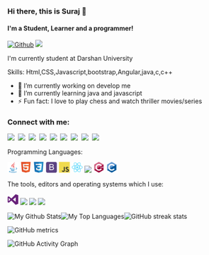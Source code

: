 ### Hi there, this is Suraj 👋

#### I'm a Student, Learner and a programmer!


[![Github](https://img.shields.io/github/followers/surajkushvaha?label=Follow&style=social)](https://github.com/surajkushvaha)
![](https://visitor-badge.laobi.icu/badge?page_id=surajkushvaha.surajkushvaha)


I'm currently student at Darshan University


Skills: Html,CSS,Javascript,bootstrap,Angular,java,c,c++

- 🔭 I’m currently working on develop me 
- 🌱 I’m currently learning java and javascript 
- ⚡ Fun fact: I love to play chess and watch thriller movies/series 

 
### Connect with me:

[<code><img height="25" src="https://image.flaticon.com/icons/png/512/733/733609.png"></code>](https://github.com/surajkushvaha)&nbsp;
[<code><img height="25" src="https://image.flaticon.com/icons/png/512/1384/1384062.png"></code>](https://in.linkedin.com/in/surajkushvaha)&nbsp;
[<code><img height="25" src="https://img-premium.flaticon.com/png/512/1312/1312139.png?token=exp=1623264484~hmac=aba2977368b487908d4f816a16ee2de2"></code>](https://www.facebook.com/surajkushvaha)&nbsp;
[<code><img height="25" src="https://image.flaticon.com/icons/png/512/2111/2111463.png"></code>](https://www.instagram.com/suraj_kushvaha)&nbsp;
[<code><img height="25" src="https://image.flaticon.com/icons/png/512/733/733579.png"></code>](https://www.twitter.com/surajkushvaha0)&nbsp;
[<code><img height="25" src="https://img-premium.flaticon.com/png/512/1377/premium/1377243.png?token=exp=1624480155~hmac=f6b446049ac2f75094870cf26bf561ff"></code>](https://codepen.io/surajkushvaha)&nbsp;
[<code><img height="25" src="https://cdn.icon-icons.com/icons2/2098/PNG/512/codesandbox_icon_128900.png"></code>](https://codesandbox.io/u/surajkushvaha)&nbsp;
[<code><img height="25" src="https://image.flaticon.com/icons/png/512/2111/2111628.png"></code>](https://stackoverflow.com/users/15856297/suraj-kushvaha)&nbsp;
[<code><img height="25" src="https://image.flaticon.com/icons/png/512/1409/1409938.png"></code>](https://www.reddit.com/user/surajkushvaha)&nbsp;

<!-- 
[<img align="left" src='https://cdn.jsdelivr.net/npm/simple-icons@3.0.1/icons/github.svg' alt='github' height='25'/>](https://github.com/surajkushvaha)  
[<img align="left" src='https://cdn.jsdelivr.net/npm/simple-icons@3.0.1/icons/linkedin.svg' alt='linkedin' height='25'/>](https://www.linkedin.com/in/surajkushvaha/)  
[<img align="left" src='https://cdn.jsdelivr.net/npm/simple-icons@3.0.1/icons/facebook.svg' alt='facebook' height='25'/>](https://www.facebook.com/surajkushvaha04)  
[<img align="left" src='https://cdn.jsdelivr.net/npm/simple-icons@3.0.1/icons/instagram.svg' alt='instagram' height='25'>](https://www.instagram.com/suraj_kushvaha/)  
[<img align="left" src='https://cdn.jsdelivr.net/npm/simple-icons@3.0.1/icons/twitter.svg' alt='twitter' height='25'>](https://twitter.com/surajkushvaha0)  
[<img align="left" src='https://cdn.jsdelivr.net/npm/simple-icons@3.0.1/icons/codepen.svg' alt='codepen' height='25'>](https://codepen.io/surajkushvaha)  
[<img align="left" src='https://cdn.jsdelivr.net/npm/simple-icons@3.0.1/icons/codesandbox.svg' alt='codesandbox' height='25'>](https://codesandbox.io/u/surajkushvaha)  
[<img align="left" src='https://cdn.jsdelivr.net/npm/simple-icons@3.0.1/icons/stackoverflow.svg' alt='stackoverflow' height='25'>](https://stackoverflow.com/users/15856297)  
[<img align="left" src='https://cdn.jsdelivr.net/npm/simple-icons@3.0.1/icons/reddit.svg' alt='Reddit' height='25'>](https://www.reddit.com/user/surajkushvaha)  

 -->

Programming Languages:

<code><img height="25" src="https://raw.githubusercontent.com/devicons/devicon/master/icons/java/java-original.svg"></code>
<code><img height="25" src="https://raw.githubusercontent.com/devicons/devicon/master/icons/html5/html5-original.svg"></code>
<code><img height="25" src="https://raw.githubusercontent.com/devicons/devicon/master/icons/css3/css3-original.svg"></code>
<code><img height="25" src="https://raw.githubusercontent.com/devicons/devicon/master/icons/bootstrap/bootstrap-plain.svg"></code>
<code><img height="25" src="https://raw.githubusercontent.com/devicons/devicon/master/icons/javascript/javascript-original.svg"></code>
<code><img height="25" src="https://raw.githubusercontent.com/devicons/devicon/master/icons/react/react-original.svg"></code>
<code><img height="25" src="https://upload.wikimedia.org/wikipedia/commons/thumb/c/cf/Angular_full_color_logo.svg/250px-Angular_full_color_logo.svg.png"></code>
<code><img height="25" src="https://raw.githubusercontent.com/devicons/devicon/master/icons/cplusplus/cplusplus-original.svg"></code>
<code><img height="25" src="https://raw.githubusercontent.com/devicons/devicon/master/icons/c/c-original.svg"></code>





The tools, editors and operating systems which I use:

<code><img height="25" src="https://raw.githubusercontent.com/devicons/devicon/master/icons/visualstudio/visualstudio-plain.svg"></code>
<code><img height="25" src="https://icons.iconarchive.com/icons/papirus-team/papirus-apps/256/distributor-logo-linux-mint-icon.png"></code>
<code><img height="25" src="https://findicons.com/files/icons/2796/metro_uinvert_dock/128/eclipse.png"></code>
<code><img height="25" src="https://icons.iconarchive.com/icons/papirus-team/papirus-apps/256/intellij-icon.png"></code>


<img align="left" alt="My Github Stats" src="https://github-readme-stats.vercel.app/api?username=surajkushvaha&show_icons=true&count_private=true&theme=midnight-purple" />

<img align="left" alt="My Top Languages" src="https://github-readme-stats.vercel.app/api/top-langs/?username=surajkushvaha&theme=midnight-purple&count_private=true" />

![GitHub streak stats](https://github-readme-streak-stats.herokuapp.com/?user=surajkushvaha)  

![GitHub metrics](https://metrics.lecoq.io/surajkushvaha)  

![GitHub Activity Graph](https://activity-graph.herokuapp.com/graph?username=surajkushvaha&theme=midnight-purple)  

<!-- 
[![Top Langs](https://github-readme-stats.vercel.app/api/top-langs/?username=surajkushvaha&theme=midnight-purple&count_private=true)](https://github.com/anuraghazra/github-readme-stats)

![GitHub stats](https://github-readme-stats.vercel.app/api?username=surajkushvaha&show_icons=true&count_private=true&theme=midnight-purple)  
 -->



